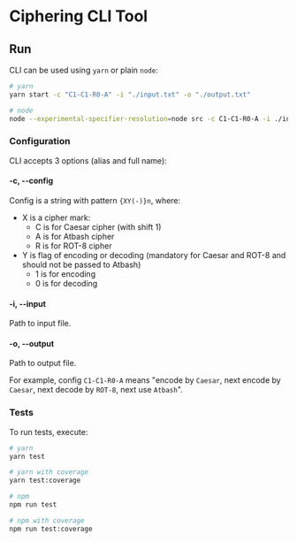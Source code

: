 # Ciphering CLI Tool

## Run

CLI can be used using `yarn` or plain `node`:

```bash
# yarn
yarn start -c "C1-C1-R0-A" -i "./input.txt" -o "./output.txt"

# node
node --experimental-specifier-resolution=node src -c C1-C1-R0-A -i ./input.txt -o ./output.txt
```

### Configuration

CLI accepts 3 options (alias and full name):

#### -c, --config

Config is a string with pattern `{XY(-)}n`, where:

- X is a cipher mark:
  - C is for Caesar cipher (with shift 1)
  - A is for Atbash cipher
  - R is for ROT-8 cipher
- Y is flag of encoding or decoding (mandatory for Caesar and ROT-8 and should not be passed to Atbash)
  - 1 is for encoding
  - 0 is for decoding

#### -i, --input

Path to input file.

#### -o, --output

Path to output file.

For example, config `C1-C1-R0-A` means "encode by `Caesar`, next encode by `Caesar`, next decode by `ROT-8`, next use `Atbash`".

### Tests

To run tests, execute:

```bash
# yarn
yarn test

# yarn with coverage
yarn test:coverage

# npm
npm run test

# npm with coverage
npm run test:coverage
```
